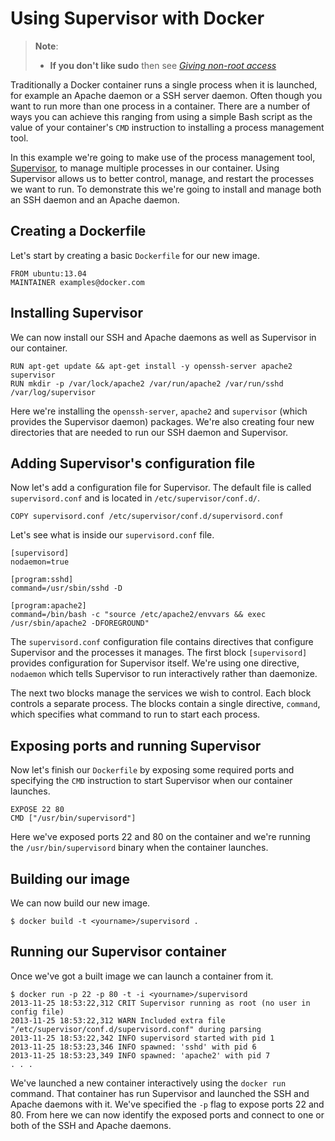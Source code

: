 <!--[metadata]>
+++
aliases = ["/engine/articles/using_supervisord/"]
title = "Using Supervisor with Docker"
description = "How to use Supervisor process management with Docker"
keywords = ["docker, supervisor,  process management"]
[menu.main]
parent = "engine_admin"
+++
<![end-metadata]-->

# Using Supervisor with Docker

> **Note**:
> - **If you don't like sudo** then see [*Giving non-root
>   access*](../installation/binaries.md#giving-non-root-access)

Traditionally a Docker container runs a single process when it is
launched, for example an Apache daemon or a SSH server daemon. Often
though you want to run more than one process in a container. There are a
number of ways you can achieve this ranging from using a simple Bash
script as the value of your container's `CMD` instruction to installing
a process management tool.

In this example we're going to make use of the process management tool,
[Supervisor](http://supervisord.org/), to manage multiple processes in
our container. Using Supervisor allows us to better control, manage, and
restart the processes we want to run. To demonstrate this we're going to
install and manage both an SSH daemon and an Apache daemon.

## Creating a Dockerfile

Let's start by creating a basic `Dockerfile` for our
new image.

    FROM ubuntu:13.04
    MAINTAINER examples@docker.com

## Installing Supervisor

We can now install our SSH and Apache daemons as well as Supervisor in
our container.

    RUN apt-get update && apt-get install -y openssh-server apache2 supervisor
    RUN mkdir -p /var/lock/apache2 /var/run/apache2 /var/run/sshd /var/log/supervisor

Here we're installing the `openssh-server`,
`apache2` and `supervisor`
(which provides the Supervisor daemon) packages. We're also creating four
new directories that are needed to run our SSH daemon and Supervisor.

## Adding Supervisor's configuration file

Now let's add a configuration file for Supervisor. The default file is
called `supervisord.conf` and is located in
`/etc/supervisor/conf.d/`.

    COPY supervisord.conf /etc/supervisor/conf.d/supervisord.conf

Let's see what is inside our `supervisord.conf`
file.

    [supervisord]
    nodaemon=true

    [program:sshd]
    command=/usr/sbin/sshd -D

    [program:apache2]
    command=/bin/bash -c "source /etc/apache2/envvars && exec /usr/sbin/apache2 -DFOREGROUND"

The `supervisord.conf` configuration file contains
directives that configure Supervisor and the processes it manages. The
first block `[supervisord]` provides configuration
for Supervisor itself. We're using one directive, `nodaemon`
which tells Supervisor to run interactively rather than
daemonize.

The next two blocks manage the services we wish to control. Each block
controls a separate process. The blocks contain a single directive,
`command`, which specifies what command to run to
start each process.

## Exposing ports and running Supervisor

Now let's finish our `Dockerfile` by exposing some
required ports and specifying the `CMD` instruction
to start Supervisor when our container launches.

    EXPOSE 22 80
    CMD ["/usr/bin/supervisord"]

Here we've exposed ports 22 and 80 on the container and we're running
the `/usr/bin/supervisord` binary when the container
launches.

## Building our image

We can now build our new image.

    $ docker build -t <yourname>/supervisord .

## Running our Supervisor container

Once we've got a built image we can launch a container from it.

    $ docker run -p 22 -p 80 -t -i <yourname>/supervisord
    2013-11-25 18:53:22,312 CRIT Supervisor running as root (no user in config file)
    2013-11-25 18:53:22,312 WARN Included extra file "/etc/supervisor/conf.d/supervisord.conf" during parsing
    2013-11-25 18:53:22,342 INFO supervisord started with pid 1
    2013-11-25 18:53:23,346 INFO spawned: 'sshd' with pid 6
    2013-11-25 18:53:23,349 INFO spawned: 'apache2' with pid 7
    . . .

We've launched a new container interactively using the `docker run` command.
That container has run Supervisor and launched the SSH and Apache daemons with
it. We've specified the `-p` flag to expose ports 22 and 80. From here we can
now identify the exposed ports and connect to one or both of the SSH and Apache
daemons.

